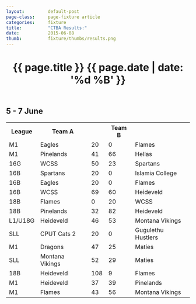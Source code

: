 ```yaml
---
layout: 		default-post
page-class: 	page-fixture article
categories: 	fixture
title:  		"CTBA Results:"
date:   		2015-06-08
thumb: 			fixture/thumbs/results.png
---
```


<header class="post-header">
	<h1>{{ page.title }} {{ page.date | date: '%d %B' }}</h1>
</header>
<h2>5 - 7 June</h2>
<table>
<tr><th>League</th><th>Team A</th><th>&nbsp;</th><th>Team B</th></tr>
 <tr><td>M1</td><td>Eagles</td><td>20</td><td>0</td><td>Flames</td></tr>
 <tr><td>M1</td><td>Pinelands</td><td>41</td><td>66</td><td>Hellas</td></tr>
 <tr><td>16G</td><td>WCSS</td><td>50</td><td>23</td><td>Spartans</td></tr>
 <tr><td>16B</td><td>Spartans</td><td>20</td><td>0</td><td>Islamia College</td></tr>
 <tr><td>16B</td><td>Eagles</td><td>20</td><td>0</td><td>Flames</td></tr>
 <tr><td>16B</td><td>WCSS</td><td>69</td><td>60</td><td>Heideveld</td></tr>
 <tr><td>18B</td><td>Flames</td><td>0</td><td>20</td><td>WCSS</td></tr>
 <tr><td>18B</td><td>Pinelands</td><td>32</td><td>82</td><td>Heideveld</td></tr>
 <tr class="mvbc"><td>L1/U18G</td><td>Heideveld</td><td>46</td><td>53</td><td>Montana Vikings</td></tr>
 <tr><td>SLL</td><td>CPUT Cats 2</td><td>20</td><td>0</td><td>Gugulethu Hustlers</td></tr>
 <tr><td>M1</td><td>Dragons</td><td>47</td><td>25</td><td>Maties</td></tr>
 <tr class="mvbc"><td>SLL</td><td>Montana Vikings</td><td>52</td><td>29</td><td>Maties</td></tr>
 <tr><td>18B</td><td>Heideveld</td><td>108</td><td>9</td><td>Flames</td></tr>
 <tr><td>M1</td><td>Heideveld</td><td>37</td><td>39</td><td>Pinelands</td></tr>
 <tr class="mvbc"><td>M1</td><td>Flames</td><td>43</td><td>56</td><td>Montana Vikings</td></tr>
</table>